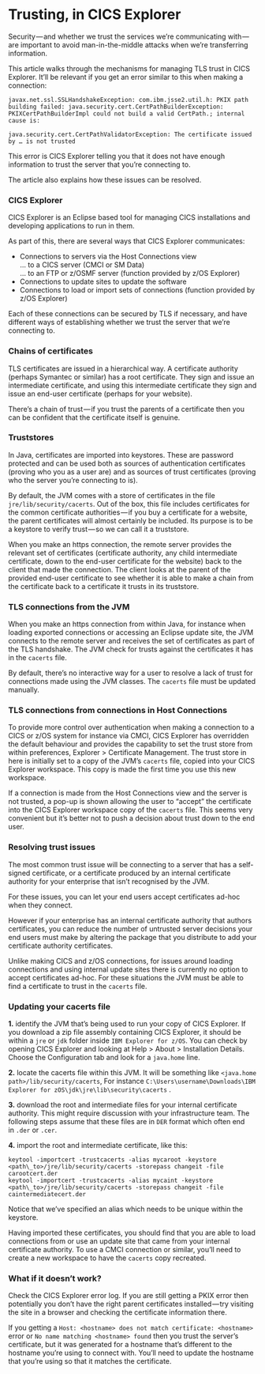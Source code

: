 # Trusting, in CICS Explorer

Security — and whether we trust the services we’re communicating with — are important to avoid man-in-the-middle attacks when we’re transferring information.

This article walks through the mechanisms for managing TLS trust in CICS Explorer. It’ll be relevant if you get an error similar to this when making a connection:

```
javax.net.ssl.SSLHandshakeException: com.ibm.jsse2.util.h: PKIX path building failed: java.security.cert.CertPathBuilderException: PKIXCertPathBuilderImpl could not build a valid CertPath.; internal cause is:

java.security.cert.CertPathValidatorException: The certificate issued by … is not trusted
```

This error is CICS Explorer telling you that it does not have enough information to trust the server that you’re connecting to.

The article also explains how these issues can be resolved.

### CICS Explorer

CICS Explorer is an Eclipse based tool for managing CICS installations and developing applications to run in them.

As part of this, there are several ways that CICS Explorer communicates:

*   Connections to servers via the Host Connections view  
    … to a CICS server (CMCI or SM Data)  
    … to an FTP or z/OSMF server (function provided by z/OS Explorer)
*   Connections to update sites to update the software
*   Connections to load or import sets of connections (function provided by z/OS Explorer)

Each of these connections can be secured by TLS if necessary, and have different ways of establishing whether we trust the server that we’re connecting to.

### Chains of certificates

TLS certificates are issued in a hierarchical way. A certificate authority (perhaps Symantec or similar) has a root certificate. They sign and issue an intermediate certificate, and using this intermediate certificate they sign and issue an end-user certificate (perhaps for your website).

There’s a chain of trust — if you trust the parents of a certificate then you can be confident that the certificate itself is genuine.

### Truststores

In Java, certificates are imported into keystores. These are password protected and can be used both as sources of authentication certificates (proving who you as a user are) and as sources of trust certificates (proving who the server you’re connecting to is).

By default, the JVM comes with a store of certificates in the file `jre/lib/security/cacerts`. Out of the box, this file includes certificates for the common certificate authorities — if you buy a certificate for a website, the parent certificates will almost certainly be included. Its purpose is to be a keystore to verify trust — so we can call it a truststore.

When you make an https connection, the remote server provides the relevant set of certificates (certificate authority, any child intermediate certificate, down to the end-user certificate for the website) back to the client that made the connection. The client looks at the parent of the provided end-user certificate to see whether it is able to make a chain from the certificate back to a certificate it trusts in its truststore.

### TLS connections from the JVM

When you make an https connection from within Java, for instance when loading exported connections or accessing an Eclipse update site, the JVM connects to the remote server and receives the set of certificates as part of the TLS handshake. The JVM check for trusts against the certificates it has in the `cacerts` file.

By default, there’s no interactive way for a user to resolve a lack of trust for connections made using the JVM classes. The `cacerts` file must be updated manually.

### TLS connections from connections in Host Connections

To provide more control over authentication when making a connection to a CICS or z/OS system for instance via CMCI, CICS Explorer has overridden the default behaviour and provides the capability to set the trust store from within preferences, Explorer > Certificate Management. The trust store in here is initially set to a copy of the JVM’s `cacerts` file, copied into your CICS Explorer workspace. This copy is made the first time you use this new workspace.

If a connection is made from the Host Connections view and the server is not trusted, a pop-up is shown allowing the user to “accept” the certificate into the CICS Explorer workspace copy of the `cacerts` file. This seems very convenient but it’s better not to push a decision about trust down to the end user.

### Resolving trust issues

The most common trust issue will be connecting to a server that has a self-signed certificate, or a certificate produced by an internal certificate authority for your enterprise that isn’t recognised by the JVM.

For these issues, you can let your end users accept certificates ad-hoc when they connect.

However if your enterprise has an internal certificate authority that authors certificates, you can reduce the number of untrusted server decisions your end users must make by altering the package that you distribute to add your certificate authority certificates.

Unlike making CICS and z/OS connections, for issues around loading connections and using internal update sites there is currently no option to accept certificates ad-hoc. For these situations the JVM must be able to find a certificate to trust in the `cacerts` file.

### Updating your cacerts file

**1.** identify the JVM that’s being used to run your copy of CICS Explorer. If you download a zip file assembly containing CICS Explorer, it should be within a `jre` or `jdk` folder inside `IBM Explorer for z/OS`. You can check by opening CICS Explorer and looking at Help > About > Installation Details. Choose the Configuration tab and look for a `java.home` line.

**2.** locate the cacerts file within this JVM. It will be something like `<java.home path>/lib/security/cacerts`, For instance `C:\Users\username\Downloads\IBM Explorer for zOS\jdk\jre\lib\security\cacerts` .

**3.** download the root and intermediate files for your internal certificate authority. This might require discussion with your infrastructure team. The following steps assume that these files are in `DER` format which often end in `.der` or `.cer`.

**4.** import the root and intermediate certificate, like this:

```
keytool -importcert -trustcacerts -alias mycaroot -keystore <path\_to>/jre/lib/security/cacerts -storepass changeit -file carootcert.der  
keytool -importcert -trustcacerts -alias mycaint -keystore <path\_to>/jre/lib/security/cacerts -storepass changeit -file caintermediatecert.der
```

Notice that we’ve specified an alias which needs to be unique within the keystore.

Having imported these certificates, you should find that you are able to load connections from or use an update site that came from your internal certificate authority. To use a CMCI connection or similar, you’ll need to create a new workspace to have the `cacerts` copy recreated.

### What if it doesn’t work?

Check the CICS Explorer error log. If you are still getting a PKIX error then potentially you don’t have the right parent certificates installed — try visiting the site in a browser and checking the certificate information there.

If you getting a `Host: <hostname> does not match certificate: <hostname>` error or `No name matching <hostname> found` then you trust the server’s certificate, but it was generated for a hostname that’s different to the hostname you’re using to connect with. You’ll need to update the hostname that you’re using so that it matches the certificate.

